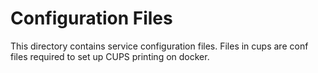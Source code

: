# Configuration Files

This directory contains service configuration files.  Files in cups are
conf files required to set up CUPS printing on docker. 
